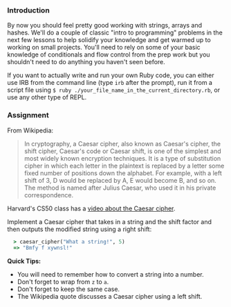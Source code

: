 ### Introduction

By now you should feel pretty good working with strings, arrays and hashes. We'll do a couple of classic "intro to programming" problems in the next few lessons to help solidify your knowledge and get warmed up to working on small projects. You'll need to rely on some of your basic knowledge of conditionals and flow control from the prep work but you shouldn't need to do anything you haven't seen before.

<div class="lesson-note" markdown="1">

If you want to actually write and run your own Ruby code, you can either use IRB from the command line (type `irb` after the prompt), run it from a script file using `$ ruby ./your_file_name_in_the_current_directory.rb`, or use any other type of REPL.

</div>

### Assignment

From Wikipedia:

> In cryptography, a Caesar cipher, also known as Caesar's cipher, the shift cipher, Caesar's code or Caesar shift, is one of the simplest and most widely known encryption techniques. It is a type of substitution cipher in which each letter in the plaintext is replaced by a letter some fixed number of positions down the alphabet. For example, with a left shift of 3, D would be replaced by A, E would become B, and so on. The method is named after Julius Caesar, who used it in his private correspondence.

Harvard's CS50 class has a [video about the Caesar cipher](https://www.youtube.com/watch?v=36xNpbosfTY).

<div class="lesson-content__panel" markdown="1">

  Implement a Caesar cipher that takes in a string and the shift factor and then outputs the modified string using a right shift:

```ruby
  > caesar_cipher("What a string!", 5)
  => "Bmfy f xywnsl!"
```

**Quick Tips:**

- You will need to remember how to convert a string into a number.
- Don't forget to wrap from `z` to `a`.
- Don't forget to keep the same case.
- The Wikipedia quote discusses a Caesar cipher using a left shift.

</div>
